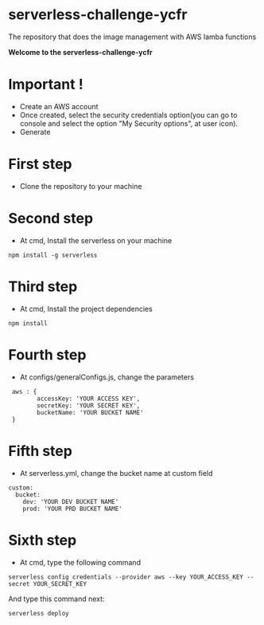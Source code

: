 # serverless-challenge-ycfr
The repository that does the image management with AWS lamba functions

**Welcome to the serverless-challenge-ycfr**
# Important !
- Create an AWS account
- Once created, select the security credentials option(you can go to console and select the option "My Security options", at user icon).
- Generate 

# First step
- Clone the repository to your machine
# Second step
- At cmd, Install the serverless on your machine
```
npm install -g serverless
```
# Third step
- At cmd, Install the project dependencies
```
npm install 
```
# Fourth step
- At configs/generalConfigs.js, change the parameters
```
 aws : {
        accessKey: 'YOUR ACCESS KEY',
        secretKey: 'YOUR SECRET KEY',
        bucketName: 'YOUR BUCKET NAME'
 }
```
# Fifth step
- At serverless.yml, change the bucket name at custom field
```
custom:
  bucket:
    dev: 'YOUR DEV BUCKET NAME'
    prod: 'YOUR PRD BUCKET NAME'
```
# Sixth step
- At cmd, type the following command
```
serverless config credentials --provider aws --key YOUR_ACCESS_KEY --secret YOUR_SECRET_KEY
```
And type this command next:
```
serverless deploy
```
